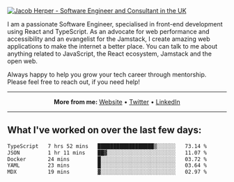 [![Jacob Herper - Software Engineer and Consultant in the UK](https://res.cloudinary.com/jacobherper/image/upload/v1641506277/gh-image.png)](https://jacobherper.com/)

I am a passionate Software Engineer, specialised in front-end development using React and TypeScript. As an advocate for web performance and accessibility and an evangelist for the Jamstack, I create amazing web applications to make the internet a better place. You can talk to me about anything related to JavaScript, the React ecosystem, Jamstack and the open web.

Always happy to help you grow your tech career through mentorship. Please feel free to reach out, if you need help!

---

<p align="center">
  <strong>More from me:</strong> 
  <a href="https://jacobherper.com/">Website</a> •
  <a href="https://twitter.com/intent/follow?screen_name=jakeherp&tw_p=followbutton">Twitter</a> •
  <a href="https://www.linkedin.com/in/jacobherper/">LinkedIn</a>
</p>

---

## What I've worked on over the last few days:

<!--START_SECTION:waka-->

```txt
TypeScript   7 hrs 52 mins   ██████████████████▒░░░░░░   73.14 %
JSON         1 hr 11 mins    ██▓░░░░░░░░░░░░░░░░░░░░░░   11.07 %
Docker       24 mins         █░░░░░░░░░░░░░░░░░░░░░░░░   03.72 %
YAML         23 mins         █░░░░░░░░░░░░░░░░░░░░░░░░   03.64 %
MDX          19 mins         ▓░░░░░░░░░░░░░░░░░░░░░░░░   02.97 %
```

<!--END_SECTION:waka-->

